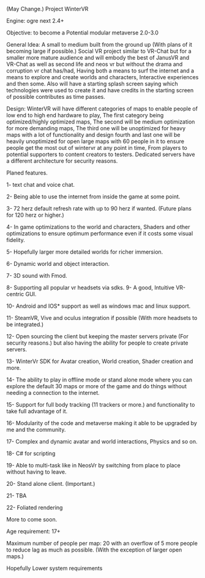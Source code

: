 (May Change.) Project WinterVR

Engine: ogre next 2.4+

Objective: to become a Potential modular metaverse 2.0-3.0

General Idea: A small to medium built from the ground up (With plans of it becoming large if possible.) Social VR project similar to VR-Chat but for a smaller more mature audience and will embody the best of JanusVR and VR-Chat as well as second life and neos vr but without the drama and corruption vr chat has/had, Having both a means to surf the internet and a means to explore and create worlds and characters, Interactive experiences and then some. Also will have a starting splash screen saying which technologies were used to create it and have credits in the starting screen of possible contributes as time passes.

Design: WinterVR will have different categories of maps to enable people of low end to high end hardware to play, The first category being optimized/highly optimized maps, The second will be medium optimization for more demanding maps, The third one will be unoptimized for heavy maps with a lot of functionality and design fourth and last one will be heavily unoptimized for open large maps with 60 people in it to ensure people get the most out of wintervr at any point in time, From players to potential supporters to content creators to testers. Dedicated servers have a different architecture for security reasons.

Planed features.

1- text chat and voice chat.

2- Being able to use the internet from inside the game at some point.

3- 72 herz default refresh rate with up to 90 herz if wanted. (Future plans for 120 herz or higher.)

4- In game optimizations to the world and characters, Shaders and other optimizations to ensure optimum performance even if it costs some visual fidelity.

5- Hopefully larger more detailed worlds for richer immersion.

6- Dynamic world and object interaction.

7- 3D sound with Fmod.

8- Supporting all popular vr headsets via sdks.
9- A good, Intuitive VR-centric GUI. 

10- Android and IOS* support as well as windows mac and linux support. 

11- SteamVR, Vive and oculus integration if possible (With more headsets to be integrated.)

12- Open sourcing the client but keeping the master servers private (For security reasons.) but also having the ability for people to create private servers.

13- WinterVr SDK for Avatar creation, World creation, Shader creation and more.

14- The ability to play in offline mode or stand alone mode where you can explore the default 30 maps or more of the game and do things without needing a connection to the internet.

15- Support for full body tracking (11 trackers or more.) and functionality to take full advantage of it.

16- Modularity of the code and metaverse making it able to be upgraded by me and the community.

17- Complex and dynamic avatar and world interactions, Physics and so on.

18- C# for scripting

19- Able to multi-task like in NeosVr by switching from place to place without having to leave.

20- Stand alone client. (Important.)

21- TBA

22- Foliated rendering

More to come soon.

Age requirement: 17+

Maximum number of people per map: 20 with an overflow of 5 more people to reduce lag as much as possible. (With the exception of larger open maps.)

Hopefully Lower system requirements

